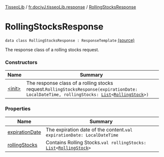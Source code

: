 [TisseoLib](../../index.md) / [fr.docjyJ.tisseoLib.response](../index.md) / [RollingStocksResponse](./index.md)

# RollingStocksResponse

`data class RollingStocksResponse : ResponseTemplate` [(source)](https://github.com/docjyj/tisseoLib/tree/master/src/main/kotlin/fr/docjyJ/tisseoLib/response/RollingStocksResponse.kt#L16)

The response class of a rolling stocks request.

### Constructors

| Name | Summary |
|---|---|
| [&lt;init&gt;](-init-.md) | The response class of a rolling stocks request.`RollingStocksResponse(expirationDate: LocalDateTime, rollingStocks: `[`List`](https://kotlinlang.org/api/latest/jvm/stdlib/kotlin.collections/-list/index.html)`<`[`RollingStock`](../../fr.docjy-j.tisseo-lib.model.rolling-stock/-rolling-stock/index.md)`>)` |

### Properties

| Name | Summary |
|---|---|
| [expirationDate](expiration-date.md) | The expiration date of the content.`val expirationDate: LocalDateTime` |
| [rollingStocks](rolling-stocks.md) | Contains Rolling Stocks.`val rollingStocks: `[`List`](https://kotlinlang.org/api/latest/jvm/stdlib/kotlin.collections/-list/index.html)`<`[`RollingStock`](../../fr.docjy-j.tisseo-lib.model.rolling-stock/-rolling-stock/index.md)`>` |
